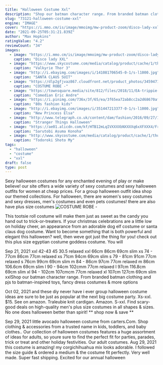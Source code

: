 ```yaml
---
title: "Halloween Costume Xxl"
description: "Shop our batman character range. From branded batman clothing and pjs to batman-inspired toys, fancy dress costumes & more options"
slug: "73121-halloween-costume-xxl"
engine: "IMAGE"
cover: "https://i.mmo.cm/is/image/mmoimg/mw-product-zoom/disco-lady-xxl-costume--mw-203579-2.jpg"
date: "2021-09-25T05:31:21.839Z"
author: "Max Hopkins"
ratingValue: "4.2"
reviewCount: "34"
images:
  - image: "https://i.mmo.cm/is/image/mmoimg/mw-product-zoom/disco-lady-xxl-costume--mw-203579-2.jpg"
    caption: "Disco lady XXL"
  - image: "https://www.skycostume.com/media/catalog/product/cache/1/thumbnail/600x600/9df78eab33525d08d6e5fb8d27136e95/t/h/thor_3_ragnarok_valkyrie_outfit_whole_set_cosplay_costume_5.jpg"
    caption: "Valkyrie Thor 3"
  - image: "http://i.ebayimg.com/images/i/141081706545-0-1/s-l1000.jpg"
    caption: "SANTA CLAUS SUIT"
  - image: "https://dlp2gfjvaz867.cloudfront.net/product_photos/34594713/100_8077_original.JPG"
    caption: "COSTUME ROBE -"
  - image: "https://townsquare.media/site/812/files/2018/11/EA-trippie-redd.jpg?w=600&h=0&zc=1&s=0&a=t&q=89"
    caption: "Comedian Eric Andre"
  - image: "https://i.pinimg.com/736x/3f/65/ea/3f65ea72ab8cc2a2d68670af08b9cadb--kids-costumes-girls-halloween-costumes-for-girls.jpg"
    caption: "80s fashion kids"
  - image: "http://i.ebayimg.com/images/i/351447213377-0-1/s-l1000.jpg"
    caption: "New Princess Elsa"
  - image: "http://www.telegraph.co.uk/content/dam/fashion/2016/09/27/13725483_204298019973457_1834468430_n-xlarge_trans++qVzuuqpFlyLIwiB6NTmJwfSVWeZ_vEN7c6bHu2jJnT8.jpg"
    caption: "Stranger Things Halloween"
  - image: "https://ae01.alicdn.com/kf/HTB12mLqIVXXXXbNXXXXq6xXFXXX4/Free-Shipping-Naruto-Sarutobi-Asuma-Konoha-Ninja-Uniform-Anime-Cosplay-Costume.jpg"
    caption: "Sarutobi Asuma Konoha"
  - image: "http://www.skycostume.com/media/catalog/product/cache/1/thumbnail/600x600/9df78eab33525d08d6e5fb8d27136e95/1/1/11007482-8.jpg"
    caption: "Todoroki Shoto My"
tags:
  - "halloween"
  - "costume"
  - "xxl"
draft: false
type: post
---
```


Sexy halloween costumes for any enchanted evening of play or make believe! our site offers a wide variety of sexy costumes and sexy halloween outfits for women at cheap prices. For a group halloween outfit idea shop our themed collections. For halloween, there are women's sexy costumes and sexy dresses, men's costumes and even pets costumes! there are also have plus size costumes
![COSTUME ROBE -](https://dlp2gfjvaz867.cloudfront.net/product_photos/34594713/100_8077_original.JPG "COSTUME ROBE -")

This tootsie roll costume will make them just as sweet as the candy you hand out to trick-or-treaters. If your christmas celebrations are a little low on holiday cheer, an appearance from an adorable dog elf costume or santa claus dog costume. Want to become something that is both powerful and elegant this halloween? well, then weve got just the thing for you! check out this plus size egyptian costume goddess costume. You will
<!--inArticleAds-->

<!--galleryOne-->

Sep 21, 2021 xxl 42-43 45 30.5 relaxed xxl 66cm 86cm 69cm slim xs 74 - 77cm 86cm 77cm relaxed xs 71cm 94cm 69cm slim s 79 - 81cm 91cm 77cm relaxed s 76cm 99cm 69cm slim m 84 - 86cm 97cm 77cm relaxed m 86cm 106.6cm 69cm slim l 90 - 94cm 102cmm 77cm relaxed l 97cm 116.8cm 69cm slim xl 94 - 102cm 107cmcm 77cm relaxed xl 107cm 127cm 69cm slim xxlShop our batman character range. From branded batman clothing and pjs to batman-inspired toys, fancy dress costumes & more options
<!--inArticleAds-->

<!--galleryTwo-->

Oct 02, 2021 and these diy never have i ever group halloween costume ideas are sure to be just as popular at the next big costume party.  Xs-xxl. $15. See on amazon. Traleubie knit cardigan. Amazon. S-xxl. Find scary-good deals on high-quality men's plus size costumes in all shapes & sizes. No one does halloween better than spirit! ** shop now & save **
<!--galleryThree-->

Sep 29, 2021 little avocado halloween costume from carters.Com. Shop clothing & accessories from a trusted name in kids, toddlers, and baby clothes.. Our collection of halloween costumes features a huge assortment of ideas for adults, so youre sure to find the perfect fit for parties, parades, trick or treat and other holiday festivities. Our adult costumes. Aug 29, 2021 this costume is amazing! my corgichihuahua mix looks adorable. I followed the size guide & ordered a medium & the costume fit perfectly. Very well made. Super fast shipping. Excited for our annual halloween